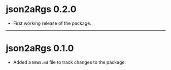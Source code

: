 # json2aRgs 0.2.0

* First working release of the package.

---

# json2aRgs 0.1.0

* Added a `NEWS.md` file to track changes to the package.
